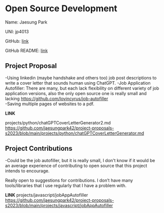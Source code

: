 # Open Source Development

Name: Jaesung Park

UNI: jp4013

GitHub: [link](https://github.com/jaesungpark42)

GitHub README: [link](https://github.com/jaesungpark42/jaesungpark42/blob/main/README.md)

## Project Proposal
-Using linkedin (maybe handshake and others too) job post descriptions to write a cover letter that sounds human using ChatGPT. 
-Job Application Autofiller: There are many, but each lack flexibility on different variety of job application versions, also the only open source one is really small and lacking https://github.com/lovincyrus/job-autofiller  
-Saving multiple pages of websites to a pdf. 

**LINK** 

projects/python/chatGPTCoverLetterGenerator2.md
https://github.com/jaesungpark42/project-proposals-s2023/blob/main/projects/python/chatGPTCoverLetterGenerator.md

## Project Contributions
-Could be the job autofiller, but it is really small, I don't know if it would be an average experience of contributing to open source that this project intends to encourage.

Really open to suggestions for contributions. I don’t have many tools/libraries that I use regularly that I have a problem with.

**LINK**
projects/javascript/jobAppAutofiller
https://github.com/jaesungpark42/project-proposals-s2023/blob/main/projects/javascript/jobAppAutofiller
